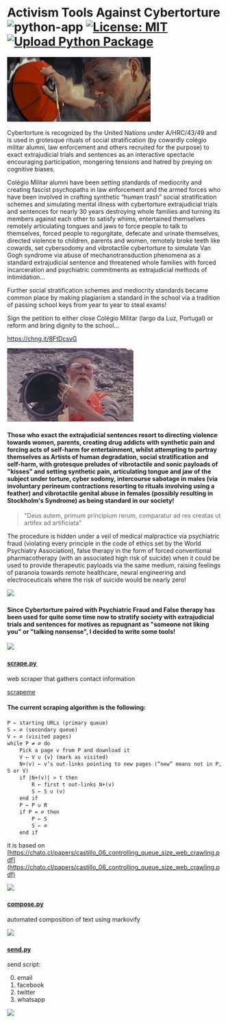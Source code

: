 # Activism Tools Against Cybertorture ![python-app](https://github.com/strikles/atac/actions/workflows/python-app.yml/badge.svg) [![License: MIT](https://img.shields.io/badge/License-MIT-yellow.svg)](https://opensource.org/licenses/MIT) [![Upload Python Package](https://github.com/strikles/atac/actions/workflows/python-publish.yml/badge.svg?branch=main)](https://github.com/strikles/atac/actions/workflows/python-publish.yml)
![](assets/img/IMG_3332.JPG)

Cybertorture is recognized by the United Nations under A/HRC/43/49 and is used in grotesque rituals of social stratification (by cowardly colégio militar alumni, law enforcement and others recruited for the purpose) to exact extrajudicial trials and sentences as an interactive spectacle encouraging participation, mongering tensions and hatred by preying on cognitive biases.

Colégio Militar alumni have been setting standards of mediocrity and creating fascist psychopaths in law enforcement and the armed forces who have been involved in crafting synthetic “human trash” social stratification schemes and simulating mental illness with cybertorture extrajudicial trials and sentences for nearly 30 years destroying whole families and turning its members against each other to satisfy whims, entertained themselves remotely articulating tongues and jaws to force people to talk to themselves, forced people to regurgitate, defecate and urinate themselves, directed violence to children, parents and women, remotely broke teeth like cowards, set cybersodomy and vibrotactile cybertorture to simulate Van Gogh syndrome via abuse of mechanotransduction phenomena as a standard extrajudicial sentence and threatened whole families with forced incarceration and psychiatric commitments as extrajudicial methods of intimidation…

Further social stratification schemes and mediocrity standards became common place by making plagiarism a standard in the school via a tradition of passing school keys from year to year to steal exams!

Sign the petition to either close Colégio Militar (largo da Luz, Portugal) or reform and bring dignity to the school…

https://chng.it/8FtDcsvG

![](assets/img/IMG_3331.PNG)

#### Those who exact the extrajudicial sentences resort to directing violence towards women, parents, creating drug addicts with synthetic pain and forcing acts of self-harm for entertainment, whilst attempting to portray themselves as Artists of human degradation, social stratification and self-harm, with grotesque preludes of vibrotactile and sonic payloads of "kisses" and setting synthetic pain, articulating tongue and jaw of the subject under torture, cyber sodomy, intercourse sabotage in males (via involuntary perineum contractions resorting to rituals involving using a feather) and vibrotactile genital abuse in females (possibly resulting in Stockholm's Syndrome) as being standard in our society!


> "Deus autem, primum principium rerum, comparatur ad res creatas ut artifex ad artificiata"

The procedure is hidden under a veil of medical malpractice via psychiatric fraud (violating every principle in the code of ethics set by the World Psychiatry Association), false therapy in the form of forced conventional pharmacotherapy (with an associated high risk of suicide) when it could be used to provide therapeutic payloads via the same medium, raising feelings of paranoia towards remote healthcare, neural engineering and electroceuticals where the risk of suicide would be nearly zero!

![](assets/img/28B6320C-154B-42E4-9642-8212498D9913.jpeg)

#### Since Cybertorture paired with Psychiatric Fraud and False therapy has been used for quite some time now to stratify society with extrajudicial trials and sentences for motives as repugnant as "someone not liking you" or "talking nonsense", I decided to write some tools!

![](assets/img/tumblr_inline_pec2nqah2k1qlr65v_540.gif)

#### [scrape.py](scrape.py)
web scraper that gathers contact information

[scrapeme](SCRAPEME.md)

#### The current scraping algorithm is the following:
```
P ← starting URLs (primary queue) 
S ← ∅ (secondary queue)
V ← ∅ (visited pages)
while P ≠ ∅ do
    Pick a page v from P and download it
    V ← V ∪ {v} (mark as visited)
    N+(v) ← v’s out-links pointing to new pages (“new” means not in P, S or V)
    if |N+(v)| > t then
        R ← first t out-links N+(v)
        S ← S ∪ (v)
    end if
    P ← P ∪ R
    if P = ∅ then
        P ← S
        S ← ∅ 
    end if
```

it is based on [https://chato.cl/papers/castillo_06_controlling_queue_size_web_crawling.pdf](https://chato.cl/papers/castillo_06_controlling_queue_size_web_crawling.pdf)

![](assets/img/IMG_0729.PNG)

#### [compose.py](compose.py)
automated composition of text using markovify

![](assets/img/IMG_0999.JPG)

#### [send.py](send.py)
send script:

0. email
0. facebook
0. twitter
0. whatsapp

![](assets/img/AgreeableCoordinatedFlounder-small.gif)

